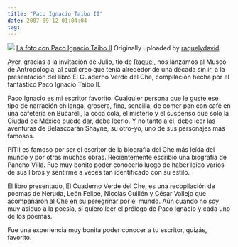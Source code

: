 ```yaml
---
title: "Paco Ignacio Taibo II"
date: 2007-09-12 01:04:04
tag:
---
```

<a href="http://www.flickr.com/photos/raquelydavid/1362152663/" title="photo sharing"><img src="http://farm2.static.flickr.com/1303/1362152663_ae0181b4c3_m.jpg"/></a>
<a href="http://www.flickr.com/photos/raquelydavid/1362152663/">La foto con Paco Ignacio Taibo II</a>
Originally uploaded by <a href="http://www.flickr.com/people/raquelydavid/">raquelydavid</a><br clear="all"/>

Ayer, gracias a la invitación de Julio, tío de <a href="http://raquelhernandez.net/" target="_blank">Raquel</a>, nos lanzamos al Museo de Antropología, al cual creo que tenía alrededor de una década sin ir, a la presentación del libro El Cuaderno Verde del Che, compilación hecha por el fantástico Paco Ignacio Taibo II.

Paco Ignacio es mi escritor favorito. Cualquier persona que le guste ese tipo de narración chilanga, grosera, fina, sencilla, de comer pan con café en una cafetería en Bucareli, la coca cola, el misterio y el suspenso que sólo la Ciudad de México puede dar, debe leerlo. Y no tanto a él, debe leer las aventuras de Belascoarán Shayne, su otro-yo, uno de sus personajes más famosos.

PITII es famoso por ser el escritor de la biografía del Che más leída del mundo y por otras muchas obras. Recientemente escribió una biografía de Pancho Villa. Fue muy bonito poder conocerlo luego de haber leído varios de sus libros y sentirme a veces tan identificado con su estilo.

El libro presentado, El Cuaderno Verde del Che, es una recopilación de poemas de Neruda, León Felipe, Nicolás Guillén y César Vallejo que acompañaron al Che en su peregrinar por el mundo. Aún cuando no soy muy asiduo a la poesía, sí quiero leer el prólogo de Paco Ignacio y cada uno de los poemas.

Fue una experiencia muy bonita poder conocer a tu escritor, quizás, favorito.
